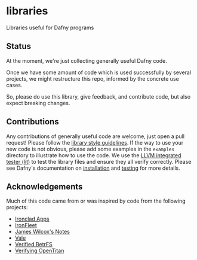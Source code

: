 # libraries

Libraries useful for Dafny programs

## Status

At the moment, we're just collecting generally useful Dafny code.

Once we have some amount of code which is used successfully by several projects, we might restructure this repo, informed by the concrete use cases.

So, please do use this library, give feedback, and contribute code, but also expect breaking changes.

## Contributions

Any contributions of generally useful code are welcome, just open a pull request!  Please follow the [library style guidelines](STYLE.md).  If the way to use your new code is not obvious, please add some examples in the `examples` directory to illustrate how to use the code.  We use the [LLVM integrated tester (lit)](https://llvm.org/docs/CommandGuide/lit.html) to test the library files and ensure they all verify correctly.  Please see Dafny's documentation on [installation](https://github.com/dafny-lang/dafny/wiki/INSTALL) and [testing](https://github.com/dafny-lang/dafny/wiki/Running-Dafny's-test-suite) for more details.

## Acknowledgements

Much of this code came from or was inspired by code from the following projects:

* [Ironclad Apps](https://github.com/microsoft/Ironclad/tree/main/ironclad-apps)
* [IronFleet](https://github.com/microsoft/Ironclad/tree/main/ironfleet)
* [James Wilcox's Notes](https://github.com/wilcoxjay/notes)
* [Vale](https://github.com/project-everest/vale/tree/legacy_dafny)
* [Verified BetrFS](https://github.com/vmware-labs/verified-betrfs)
* [Verifying OpenTitan](https://github.com/secure-foundations/veri-titan)

